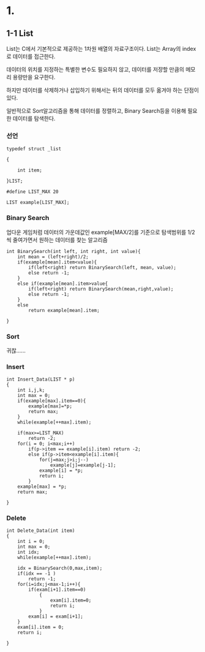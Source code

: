 # 1.

## 1-1 List

List는 C에서 기본적으로 제공하는 1차원 배열의 자료구조이다. List는 Array의 index로 데이터를 접근한다.

데이터의 위치를 지정하는 특별한 변수도 필요하지 않고, 데이터를 저쟝할 만큼의 메모리 용량만을 요구한다.

하지만 데이터를 삭제하거나 삽입하기 위해서는 뒤의 데이터를 모두 옮겨야 하는 단점이 있다.

일반적으로 Sort알고리즘을 통해 데이터를 정렬하고, Binary Search등을 이용해 필요한 데이터를 탐색한다.


### 선언

```
typedef struct _list

{

	int item;

}LIST;

#define LIST_MAX 20

LIST example[LIST_MAX];	
```

### Binary Search

업다운 게임처럼 데이터의 가운데값인 example[MAX/2]를 기준으로 탐색범위를 1/2씩 줄여가면서 원하는 데이터를 찾는 알고리즘
```
int BinarySearch(int left, int right, int value){
	int mean = (left+right)/2;
	if(example[mean].item<value){
		if(left<right) return BinarySearch(left, mean, value);
		else return -1; 
	}
	else if(example[mean].item>value{
		if(left<right) return BinarySearch(mean,right,value);
		else return -1;
	}
	else
		return example[mean].item;

}
```

### Sort

귀찮......

### Insert

```
int Insert_Data(LIST * p)
{
	int i,j,k;
	int max = 0;
	if(example[max].item==0){
		example[max]=*p;
		return max;
	}
	while(example[++max].item);

	if(max>=LIST_MAX)
		return -2;
	for(i = 0; i<max;i++)
		if(p->item == example[i].item) return -2;
		else if(p->item<example[i].item){
			for(j=max;j>i;j--)
				example[j]=example[j-1];
			example[i] = *p;
			return i;
		}
	example[max] = *p;
	return max;

}
```

### Delete

```
int Delete_Data(int item)
{
	int i = 0;
	int max = 0;
	int idx;
	while(example[++max].item);
 
	idx = BinarySearch(0,max,item);
	if(idx == -1 )
		return -1;
	for(i=idx;j<max-1;i++){
		if(exam[i+1].item==0)
			{
				exam[i].item=0;
				return i;
			}
		exam[i] = exam[i+1];
	}
	exam[i].item = 0;
	return i;
		
}
```
